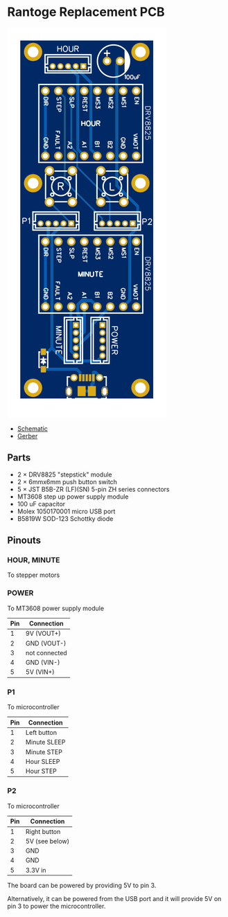 # Rantoge Replacement PCB

![preview](pcb.png)

- [Schematic](schematic.pdf)
- [Gerber](Gerber_Rantoge.zip)

## Parts
- 2 &times; DRV8825 "stepstick" module
- 2 &times; 6mmx6mm push button switch
- 5 &times; JST B5B-ZR (LF)(SN) 5-pin ZH series connectors
- MT3608 step up power supply module
- 100 uF capacitor
- Molex 1050170001 micro USB port
- B5819W SOD-123 Schottky diode

## Pinouts

### HOUR, MINUTE
To stepper motors

### POWER
To MT3608 power supply module

|Pin|Connection|
|---|----------|
|1|9V (VOUT+)|
|2|GND (VOUT-)|
|3|not connected|
|4|GND (VIN-)|
|5|5V (VIN+)|

### P1
To microcontroller

|Pin|Connection|
|---|----------|
|1|Left button|
|2|Minute SLEEP|
|3|Minute STEP|
|4|Hour SLEEP|
|5|Hour STEP|


### P2
To microcontroller

|Pin|Connection|
|---|----------|
|1|Right button|
|2|5V (see below)|
|3|GND|
|4|GND|
|5|3.3V  in|

The board can be powered by providing 5V to pin 3.

Alternatively, it can be powered from the USB port and it will provide 5V on pin 3 to power the microcontroller.